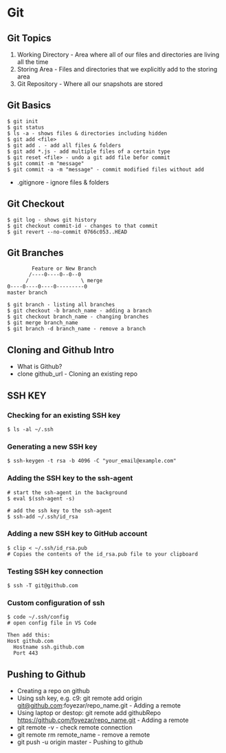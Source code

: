# Git

## Git Topics
1. Working Directory - Area where all of our files and directories are living all the time
2. Storing Area - Files and directories that we explicitly add to the storing area
3. Git Repository - Where all our snapshots are stored

## Git Basics
```
$ git init
$ git status
$ ls -a - shows files & directories including hidden
$ git add <file>
$ git add . - add all files & folders
$ git add *.js - add multiple files of a certain type
$ git reset <file> - undo a git add file befor commit
$ git commit -m "message"
$ git commit -a -m "message" - commit modified files without add
```
* .gitignore - ignore files & folders

## Git Checkout
```
$ git log - shows git history
$ git checkout commit-id - changes to that commit
$ git revert --no-commit 0766c053..HEAD
```

## Git Branches
```
        Feature or New Branch
       /----0----0--0--0
      /                 \ merge
0----0----0----0---------0   
master branch
```
```
$ git branch - listing all branches
$ git checkout -b branch_name - adding a branch
$ git checkout branch_name - changing branches
$ git merge branch_name
$ git branch -d branch_name - remove a branch
```

## Cloning and Github Intro
* What is Github?
* clone github_url - Cloning an existing repo

## SSH KEY
### Checking for an existing SSH key
```
$ ls -al ~/.ssh
```
### Generating a new SSH key
```
$ ssh-keygen -t rsa -b 4096 -C "your_email@example.com"
```
### Adding the SSH key to the ssh-agent
```
# start the ssh-agent in the background
$ eval $(ssh-agent -s)

# add the ssh key to the ssh-agent
$ ssh-add ~/.ssh/id_rsa
```
### Adding a new SSH key to GitHub account
```
$ clip < ~/.ssh/id_rsa.pub
# Copies the contents of the id_rsa.pub file to your clipboard
```
### Testing SSH key connection
```
$ ssh -T git@github.com
```
### Custom configuration of ssh
```
$ code ~/.ssh/config
# open config file in VS Code

Then add this:
Host github.com
  Hostname ssh.github.com
  Port 443
```

## Pushing to Github
* Creating a repo on github
* Using ssh key, e.g. c9: git remote add origin git@github.com:foyezar/repo_name.git - Adding a remote 
* Using laptop or destop: git remote add githubRepo https://github.com/foyezar/repo_name.git - Adding a remote
* git remote -v - check remote connection
* git remote rm remote_name - remove a remote
* git push -u origin master - Pushing to github
